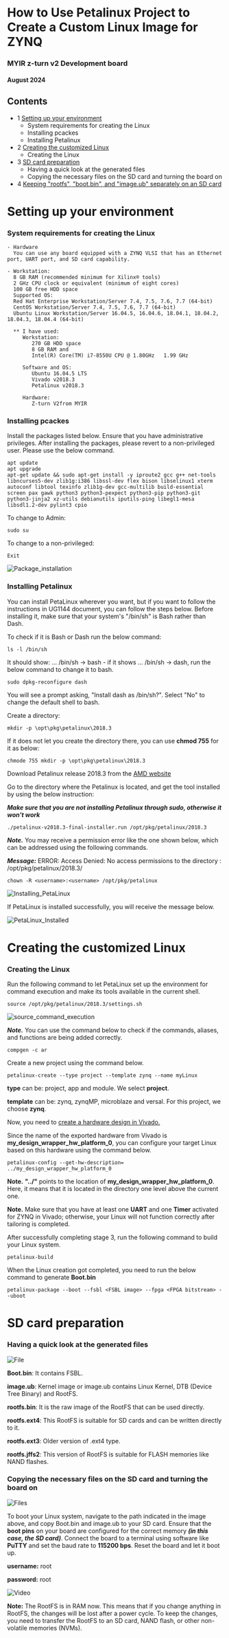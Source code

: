# How to Use Petalinux Project to Create a Custom Linux Image for ZYNQ

### MYIR z-turn v2 Development board
#### August 2024

## Contents

- 1 [Setting up your environment](#Setting-up-your-environment)
    - System requirements for creating the Linux 
    - Installing pcackes
    - Installing Petalinux
- 2 [Creating the customized Linux](#Creating-the-customized-Linux)
    - Creating the Linux
- 3 [SD card preparation](#SD-card-preparation)
    - Having a quick look at the generated files
    - Copying the necessary files on the SD card and turning the board on
- 4 [Keeping "rootfs", "boot.bin", and "image.ub" separately on an SD card]()


# Setting up your environment
### System requirements for creating the Linux
    - Hardware
      You can use any board equipped with a ZYNQ VLSI that has an Ethernet port, UART port, and SD card capability.

    - Workstation:
      8 GB RAM (recommended minimum for Xilinx® tools)
      2 GHz CPU clock or equivalent (minimum of eight cores)
      100 GB free HDD space
      Supported OS:
      Red Hat Enterprise Workstation/Server 7.4, 7.5, 7.6, 7.7 (64-bit)
      CentOS Workstation/Server 7.4, 7.5, 7.6, 7.7 (64-bit)
      Ubuntu Linux Workstation/Server 16.04.5, 16.04.6, 18.04.1, 18.04.2, 18.04.3, 18.04.4 (64-bit)

      ** I have used:
         Workstation:
            270 GB HDD space
            8 GB RAM and
            Intel(R) Core(TM) i7-8550U CPU @ 1.80GHz   1.99 GHz

         Software and OS:
            Ubuntu 16.04.5 LTS
            Vivado v2018.3
            Petalinux v2018.3

         Hardware:
            Z-turn V2from MYIR

### Installing pcackes

Install the packages listed below. Ensure that you have administrative privileges. After installing the packages, please revert to a non-privileged user. Please use the below command.

```    
apt update
apt upgrade
apt-get update && sudo apt-get install -y iproute2 gcc g++ net-tools libncurses5-dev zlib1g:i386 libssl-dev flex bison libselinux1 xterm autoconf libtool texinfo zlib1g-dev gcc-multilib build-essential screen pax gawk python3 python3-pexpect python3-pip python3-git python3-jinja2 xz-utils debianutils iputils-ping libegl1-mesa libsdl1.2-dev pylint3 cpio
```

To change to Admin:           
```
sudo su
```
To change to a non-privileged:     
```
Exit
```
![Package_installation](https://github.com/Saeed1362/ZYNQ7000_Linux/blob/main/images/packages.jpg)

### Installing Petalinux

You can install PetaLinux wherever you want, but if you want to follow the instructions in UG1144 document, you can follow the steps below. Before installing it, make sure that your system's "/bin/sh" is Bash rather than Dash.

To check if it is Bash or Dash run the below command:
```
ls -l /bin/sh
```
            
It should show: ... /bin/sh -> bash - if it shows ... /bin/sh -> dash, run the below command to change it to bash.
```
sudo dpkg-reconfigure dash
```
You will see a prompt asking, "Install dash as /bin/sh?". Select "No" to change the default shell to bash.

Create a directory:
```
mkdir -p \opt\pkg\petalinux\2018.3
```

If it does not let you create the directory there, you can use **chmod 755** for it as below:
```
chmode 755 mkdir -p \opt\pkg\petalinux\2018.3
```

Download Petalinux release 2018.3 from the [AMD website](https://www.xilinx.com/member/forms/download/xef.html?filename=petalinux-v2018.3-final-installer.run)

Go to the directory where the Petalinux is located, and get the tool installed by using the below instruction:

***Make sure that you are not installing Petalinux through sudo, otherwise it won't work***

```
./petalinux-v2018.3-final-installer.run /opt/pkg/petalinux/2018.3
```
***Note.*** You may receive a permission error like the one shown below, which can be addressed using the following commands.

***Message:*** ERROR: Access Denied: No access permissions to the directory : /opt/pkg/petalinux/2018.3/

```
chown -R <username>:<username> /opt/pkg/petalinux
```
![Installing_PetaLinux](https://github.com/Saeed1362/ZYNQ7000_Linux/blob/main/images/installing.jpg)



If PetaLinux is installed successfully, you will receive the message below.

![PetaLinux_Installed](https://github.com/Saeed1362/ZYNQ7000_Linux/blob/main/images/installed.jpg)
         
# Creating the customized Linux
### Creating the Linux
Run the following command to let PetaLinux set up the environment for command execution and make its tools available in the current shell.
```
source /opt/pkg/petalinux/2018.3/settings.sh
```

![source_command_execution](https://github.com/Saeed1362/ZYNQ7000_Linux/blob/main/images/installed.jpg)

***Note.*** You can use the command below to check if the commands, aliases, and functions are being added correctly.
```
compgen -c ar
```

Create a new project using the command below.
```
petalinux-create --type project --template zynq --name myLinux
```
**type** can be: project, app and module. We select **project**.

**template** can be: zynq, zynqMP, microblaze and versal. For this project, we choose **zynq**.

Now, you need to [create a hardware design in Vivado.](https://github.com/Saeed1362/ZYNQ7000_Linux/blob/main/ZYNQ_HW.md)


Since the name of the exported hardware from Vivado is **my_design_wrapper_hw_platform_0**, you can configure your target Linux based on this hardware using the command below.

```
petalinux-config --get-hw-description= ../my_design_wrapper_hw_platform_0
```

**Note.** **"../"** points to the location of **my_design_wrapper_hw_platform_0**. Here, it means that it is located in the directory one level above the current one.

**Note.** Make sure that you have at least one **UART** and one **Timer** activated for ZYNQ in Vivado; otherwise, your Linux will not function correctly after tailoring is completed.

After successfully completing stage 3, run the following command to build your Linux system.
```
petalinux-build
```

When the Linux creation got completed, you need to run the below command to generate **Boot.bin**
```
petalinux-package --boot --fsbl <FSBL image> --fpga <FPGA bitstream> --uboot
```

# SD card preparation

### Having a quick look at the generated files

![File](https://github.com/Saeed1362/ZYNQ7000_Linux/blob/main/images/Files2.jpg)

**Boot.bin**: It contains FSBL.

**image.ub**: Kernel image or image.ub contains Linux Kernel, DTB (Device Tree Binary) and RootFS.

**rootfs.bin**: It is the raw image of the RootFS that can be used directly.

**rootfs.ext4**: This RootFS is suitable for SD cards and can be written directly to it.

**rootfs.ext3**: Older version of .ext4 type.

**rootfs.jffs2**: This version of RootFS is suitable for FLASH memories like NAND flashes.


### Copying the necessary files on the SD card and turning the board on

![Files](https://github.com/Saeed1362/ZYNQ7000_Linux/blob/main/images/Files.jpg)

To boot your Linux system, navigate to the path indicated in the image above, and copy Boot.bin and image.ub to your SD card. Ensure that the **boot pins** on your board are configured for the correct memory ***(in this case, the SD card)***. Connect the board to a terminal using software like **PuTTY** and set the baud rate to **115200 bps**. Reset the board and let it boot up.


**username:** root

**password:** root

![Video](https://github.com/Saeed1362/ZYNQ7000_Linux/blob/main/video/Video.gif)


**Note:** The RootFS is in RAM now. This means that if you change anything in RootFS, the changes will be lost after a power cycle. To keep the changes, you need to transfer the RootFS to an SD card, NAND flash, or other non-volatile memories (NVMs).